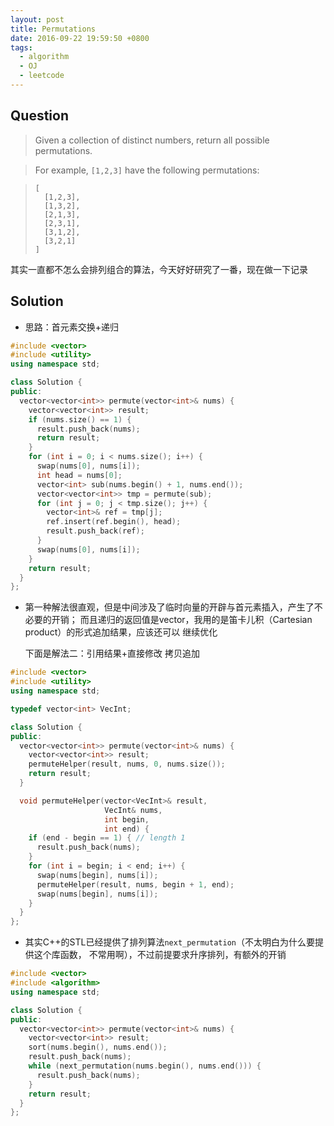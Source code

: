 ```yaml
---
layout: post
title: Permutations
date: 2016-09-22 19:59:50 +0800
tags:
  - algorithm
  - OJ
  - leetcode
---
```


Question
--------

> Given a collection of distinct numbers, return all possible permutations.

> For example,
> `[1,2,3]` have the following permutations:

>     [
>       [1,2,3],
>       [1,3,2],
>       [2,1,3],
>       [2,3,1],
>       [3,1,2],
>       [3,2,1]
>     ]

其实一直都不怎么会排列组合的算法，今天好好研究了一番，现在做一下记录

Solution
--------

* 思路：首元素交换+递归

```cpp
#include <vector>
#include <utility>
using namespace std;

class Solution {
public:
  vector<vector<int>> permute(vector<int>& nums) {
    vector<vector<int>> result;
    if (nums.size() == 1) {
      result.push_back(nums);
      return result;
    }
    for (int i = 0; i < nums.size(); i++) {
      swap(nums[0], nums[i]);
      int head = nums[0];
      vector<int> sub(nums.begin() + 1, nums.end());
      vector<vector<int>> tmp = permute(sub);
      for (int j = 0; j < tmp.size(); j++) {
        vector<int>& ref = tmp[j];
        ref.insert(ref.begin(), head);
        result.push_back(ref);
      }
      swap(nums[0], nums[i]);
    }
    return result;
  }
};
```

* 第一种解法很直观，但是中间涉及了临时向量的开辟与首元素插入，产生了不必要的开销；
  而且递归的返回值是vector，我用的是笛卡儿积（Cartesian product）的形式追加结果，应该还可以
  继续优化

  下面是解法二：引用结果+直接修改 拷贝追加

```cpp
#include <vector>
#include <utility>
using namespace std;

typedef vector<int> VecInt;

class Solution {
public:
  vector<vector<int>> permute(vector<int>& nums) {
    vector<vector<int>> result;
    permuteHelper(result, nums, 0, nums.size());
    return result;
  }

  void permuteHelper(vector<VecInt>& result,
                     VecInt& nums,
                     int begin,
                     int end) {
    if (end - begin == 1) { // length 1
      result.push_back(nums);
    }
    for (int i = begin; i < end; i++) {
      swap(nums[begin], nums[i]);
      permuteHelper(result, nums, begin + 1, end);
      swap(nums[begin], nums[i]);
    }
  }
};
```

* 其实C++的STL已经提供了排列算法`next_permutation`（不太明白为什么要提供这个库函数，
  不常用啊），不过前提要求升序排列，有额外的开销

```cpp
#include <vector>
#include <algorithm>
using namespace std;

class Solution {
public:
  vector<vector<int>> permute(vector<int>& nums) {
    vector<vector<int>> result;
    sort(nums.begin(), nums.end());
    result.push_back(nums);
    while (next_permutation(nums.begin(), nums.end())) {
      result.push_back(nums);
    }
    return result;
  }
};
```
